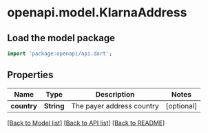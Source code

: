 # openapi.model.KlarnaAddress

## Load the model package
```dart
import 'package:openapi/api.dart';
```

## Properties
Name | Type | Description | Notes
------------ | ------------- | ------------- | -------------
**country** | **String** | The payer address country | [optional] 

[[Back to Model list]](../README.md#documentation-for-models) [[Back to API list]](../README.md#documentation-for-api-endpoints) [[Back to README]](../README.md)


